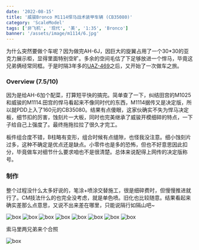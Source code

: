 ```yaml
---
date: '2022-08-15'
title: '威骏Bronco M1114悍马战术装甲车辆 (CB35080)'
category: 'ScaleModel'
tags: ['非飞机', '现代', '美', '1:35', 'Bronco']
banner: '/assets/image/m1114/6.jpg'
---
```


为什么突然要做个车呢？因为做完AH-6J，因巨大的旋翼占用了一个30*30的亚克力展示柜，显得里面特别空旷。多余的空间毛估了下足够放进一个悍马，毕竟这兄弟俩经常同框。于是时隔3年多的[UAZ-469](/blog/2019-01-06-pubg-scene/)之后，又开始了一次做车之旅。


### Overview (7.5/10)

因为是给AH-6加个配菜，打算短平快的搞完。简单查了一下，纠结田宫的M1025和威骏的M1114.田宫的悍马看起来不像同时代的东西，M1114据传又是决定版，所以就PDD上入了160元的CB35080。结果有点傻眼，这家伙确实不失为悍马决定板，细节扣的厉害，蚀刻片一大板，同时也完美继承了威骏开模细碎的特点，一下子给自己上强度了。最终拖拖拉拉了很久才完工。

板件组合度不错，B柱略有变形，组合时候有点缝隙，也怪我没注意。细小蚀刻片过多，这种不确定是优点还是缺点。小零件也是多的恐怖，但也不好意思因此扣分，毕竟做车对细节什么要求咱也不是很清楚。总体来说配得上网传的决定版称号。

### 制作

整个过程没什么太多好说的，笔涂+喷涂交替施工，很是细碎费时，但慢慢推进就行了。CM技法什么的也完全没考虑，就是单色喷。旧化也比较随意。结果看起来确实差那么点意思，又说不出来差在哪里，只能说隔行如隔山吧~

![box](/assets/image/m1114/1.jpg)
![box](/assets/image/m1114/2.jpg)
![box](/assets/image/m1114/3.jpg)
![box](/assets/image/m1114/4.jpg)
![box](/assets/image/m1114/5.jpg)
![box](/assets/image/m1114/6.jpg)
![box](/assets/image/m1114/7.jpg)
![box](/assets/image/m1114/8.jpg)

索马里两兄弟来个合照

![box](/assets/image/m1114/9.jpg)
